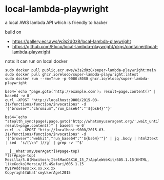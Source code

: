# local-lambda-playwright
a local AWS lambda API which is friendly to hacker

build on
- https://gallery.ecr.aws/w3s2d0z8/local-lambda-playwright
- https://github.com/Eloco/local-lambda-playwright/pkgs/container/local-lambda-playwright

note: it can run on local docker
```
sudo docker pull public.ecr.aws/w3s2d0z8/super-lambda-playwright:main
sudo docker pull ghcr.io/eloco/super-lambda-playwright:latest
sudo docker run --rm=True -p 9000:8080 ghcr.io/eloco/super-lambda-playwright
```

```
bs64=`echo "page.goto('http://example.com'); result=page.content()" | base64 -w 0`
curl -XPOST "http://localhost:9000/2015-03-31/functions/function/invocations" -d '{"browser":"chromium","run_base64":"'${bs64}'"}'
```

```
bs64=`echo "stealth_sync(page);page.goto('http://whatsmyuseragent.org/',wait_until='commit'); result=page.content()" | base64 -w 0`
curl -s -XPOST "http://localhost:9000/2015-03-31/functions/function/invocations" -d '{"browser":"webkit","run_base64":"'${bs64}'"}' | jq .body | html2text | sed  's/[\\n" ]//g' | grep -v '^$'

__[__What'smyUserAget?](#page-top)
*[](#page-top)
Mozilla/5.0(Macitosh;ItelMacOSX10_15_7)AppleWebKit/605.1.15(KHTML,
likeGecko)Versio/15.4Safari/605.1.15
MyIPAddress:xx.xx.xx.xx
Copyright©What'smyUserAget2015
```
